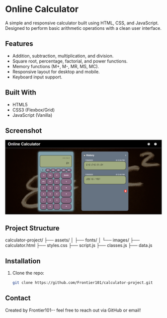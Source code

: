 # Online Calculator

A simple and responsive calculator built using HTML, CSS, and JavaScript. Designed to perform basic arithmetic operations with a clean user interface.

## Features

- Addition, subtraction, multiplication, and division.
- Square root, percentage, factorial, and power functions.
- Memory functions (M+, M-, MR, MS, MC).
- Responsive layout for desktop and mobile.
- Keyboard input support.

## Built With

- HTML5
- CSS3 (Flexbox/Grid)
- JavaScript (Vanilla)

## Screenshot

![Calculator Screenshot](https://raw.githubusercontent.com/Frontier101/screenshots/refs/heads/main/Calculator%20Screenshot.png)

##  Project Structure

calculator-project/
├── assets/
│   ├── fonts/
│   └── images/
├── calculator.html
├── styles.css
├── script.js
├── classes.js
├── data.js

## Installation

1. Clone the repo:
   ```bash
   git clone https://github.com/Frontier101/calculator-project.git

## Contact

Created by Frontier101-- feel free to reach out via GitHub or email!
